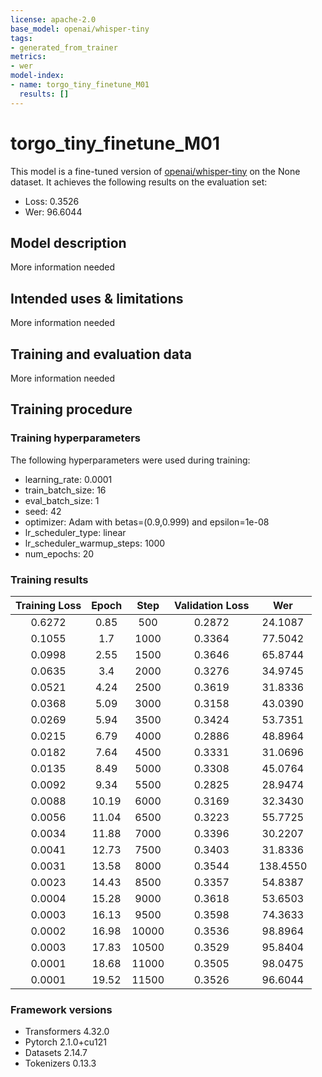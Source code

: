 ```yaml
---
license: apache-2.0
base_model: openai/whisper-tiny
tags:
- generated_from_trainer
metrics:
- wer
model-index:
- name: torgo_tiny_finetune_M01
  results: []
---
```


<!-- This model card has been generated automatically according to the information the Trainer had access to. You
should probably proofread and complete it, then remove this comment. -->

# torgo_tiny_finetune_M01

This model is a fine-tuned version of [openai/whisper-tiny](https://huggingface.co/openai/whisper-tiny) on the None dataset.
It achieves the following results on the evaluation set:
- Loss: 0.3526
- Wer: 96.6044

## Model description

More information needed

## Intended uses & limitations

More information needed

## Training and evaluation data

More information needed

## Training procedure

### Training hyperparameters

The following hyperparameters were used during training:
- learning_rate: 0.0001
- train_batch_size: 16
- eval_batch_size: 1
- seed: 42
- optimizer: Adam with betas=(0.9,0.999) and epsilon=1e-08
- lr_scheduler_type: linear
- lr_scheduler_warmup_steps: 1000
- num_epochs: 20

### Training results

| Training Loss | Epoch | Step  | Validation Loss | Wer      |
|:-------------:|:-----:|:-----:|:---------------:|:--------:|
| 0.6272        | 0.85  | 500   | 0.2872          | 24.1087  |
| 0.1055        | 1.7   | 1000  | 0.3364          | 77.5042  |
| 0.0998        | 2.55  | 1500  | 0.3646          | 65.8744  |
| 0.0635        | 3.4   | 2000  | 0.3276          | 34.9745  |
| 0.0521        | 4.24  | 2500  | 0.3619          | 31.8336  |
| 0.0368        | 5.09  | 3000  | 0.3158          | 43.0390  |
| 0.0269        | 5.94  | 3500  | 0.3424          | 53.7351  |
| 0.0215        | 6.79  | 4000  | 0.2886          | 48.8964  |
| 0.0182        | 7.64  | 4500  | 0.3331          | 31.0696  |
| 0.0135        | 8.49  | 5000  | 0.3308          | 45.0764  |
| 0.0092        | 9.34  | 5500  | 0.2825          | 28.9474  |
| 0.0088        | 10.19 | 6000  | 0.3169          | 32.3430  |
| 0.0056        | 11.04 | 6500  | 0.3223          | 55.7725  |
| 0.0034        | 11.88 | 7000  | 0.3396          | 30.2207  |
| 0.0041        | 12.73 | 7500  | 0.3403          | 31.8336  |
| 0.0031        | 13.58 | 8000  | 0.3544          | 138.4550 |
| 0.0023        | 14.43 | 8500  | 0.3357          | 54.8387  |
| 0.0004        | 15.28 | 9000  | 0.3618          | 53.6503  |
| 0.0003        | 16.13 | 9500  | 0.3598          | 74.3633  |
| 0.0002        | 16.98 | 10000 | 0.3536          | 98.8964  |
| 0.0003        | 17.83 | 10500 | 0.3529          | 95.8404  |
| 0.0001        | 18.68 | 11000 | 0.3505          | 98.0475  |
| 0.0001        | 19.52 | 11500 | 0.3526          | 96.6044  |


### Framework versions

- Transformers 4.32.0
- Pytorch 2.1.0+cu121
- Datasets 2.14.7
- Tokenizers 0.13.3
